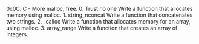 0x0C. C - More malloc, free. 0. Trust no one  Write a function that allocates memory using malloc. 1. string_nconcat  Write a function that concatenates two strings. 2. _calloc  Write a function that allocates memory for an array, using malloc.  3. array_range Write a function that creates an array of integers.
